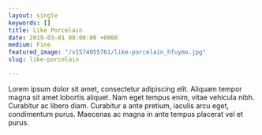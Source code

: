 ```yaml
---
layout: single
keywords: []
title: Like Porcelain
date: 2019-03-01 08:00:00 +0000
medium: Fine
featured_image: "/v1574055761/like-porcelain_hfuymo.jpg"
slug: like-porcelain

---
```

Lorem ipsum dolor sit amet, consectetur adipiscing elit. Aliquam tempor magna sit amet lobortis aliquet. Nam eget tempus enim, vitae vehicula nibh. Curabitur ac libero diam. Curabitur a ante pretium, iaculis arcu eget, condimentum purus. Maecenas ac magna in ante tempus placerat vel et purus.